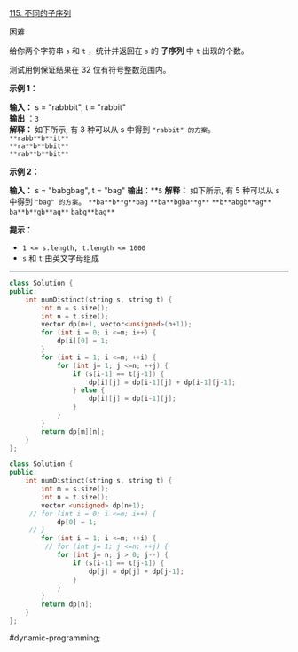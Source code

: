 [115. 不同的子序列](https://leetcode.cn/problems/distinct-subsequences/)

困难

给你两个字符串 `s` 和 `t` ，统计并返回在 `s` 的 **子序列** 中 `t` 出现的个数。

测试用例保证结果在 32 位有符号整数范围内。

**示例 1：**

**输入：** s = "rabbbit", t = "rabbit"  
**输出** ：`3`  
**解释：**
如下所示, 有 3 种可以从 s 中得到 `"rabbit" 的方案`。  
`**rabb**b**it**`  
`**ra**b**bbit**`  
`**rab**b**bit**`  

**示例 2：**

**输入：** s = "babgbag", t = "bag"
**输出**：**`5`
**解释：**
如下所示, 有 5 种可以从 s 中得到 `"bag" 的方案`。 
`**ba**b**g**bag`
`**ba**bgba**g**`
`**b**abgb**ag**`
`ba**b**gb**ag**`
`babg**bag**`

**提示：**

- `1 <= s.length, t.length <= 1000`
- `s` 和 `t` 由英文字母组成
---- ----
```cpp
class Solution {
public:
    int numDistinct(string s, string t) {
        int m = s.size();
        int n = t.size();
        vector dp(m+1, vector<unsigned>(n+1));
        for (int i = 0; i <=m; i++) {
            dp[i][0] = 1;
        }
        for (int i = 1; i <=m; ++i) {
            for (int j= 1; j <=n; ++j) {
                if (s[i-1] == t[j-1]) {
                    dp[i][j] = dp[i-1][j] + dp[i-1][j-1];
                } else {
                    dp[i][j] = dp[i-1][j];
                }
            }
        }
        return dp[m][n];
    }
};
```

```cpp
class Solution {
public:
    int numDistinct(string s, string t) {
        int m = s.size();
        int n = t.size();
        vector <unsigned> dp(n+1);
     // for (int i = 0; i <=m; i++) {
            dp[0] = 1;
     // }
        for (int i = 1; i <=m; ++i) {
         // for (int j= 1; j <=n; ++j) {
            for (int j= n; j > 0; j--) {
                if (s[i-1] == t[j-1]) {
                    dp[j] = dp[j] + dp[j-1];
                }
            }
        }
        return dp[n];
    }
};
```
#dynamic-programming; 